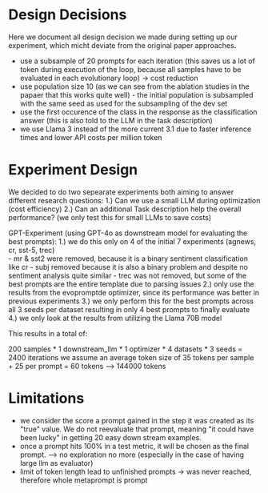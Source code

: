 # Design Decisions
Here we document all design decision we made during setting up our experiment, which micht deviate from the original paper approaches.

- use a subsample of 20 prompts for each iteration (this saves us a lot of token during execution of the loop, because all samples have to be evaluated in each evolutionary loop) -> cost reduction
- use population size 10 (as we can see from the ablation studies in the papaer that this works quite well) - the initial population is subsampled with the same seed as used for the subsampling of the dev set
- use the first occurence of the class in the response as the classification answer (this is also told to the LLM in the task description)
- we use Llama 3 instead of the more current 3.1 due to faster inference times and lower API costs per million token

#  Experiment Design
We decided to do two sepearate experiments both aiming to answer different research questions:
1.) Can we use a small LLM during optimization (cost efficiency)
2.) Can an additional Task description help the overall performance? (we only test this for small LLMs to save costs)

GPT-Experiment (using GPT-4o as downstream model for evaluating the best prompts):
1.) we do this only on 4 of the initial 7 experiments (agnews, cr, sst-5, trec)  
    - mr & sst2 were removed, because it is a binary sentiment classification like cr
    - subj removed because it is also a binary problem and despite no sentiment analysis quite similar
    - trec was not removed, but some of the best prompts are the entire template due to parsing issues
2.) only use the results from the evopromptde optimizer, since its performance was better in previous experiments
3.) we only perform this for the best prompts across all 3 seeds per dataset resulting in only 4 best prompts to finally evaluate
4.) we only look at the results from utilizing the Llama 70B model

This results in a total of:

200 samples * 1 downstream_llm * 1 optimizer * 4 datasets * 3 seeds = 2400 iterations
we assume an average token size of 35 tokens per sample + 25 per prompt = 60 tokens
--> 144000 tokens


# Limitations
- we consider the score a prompt gained in the step it was created as its "true" value. We do not reevaluate that prompt, meaning "it could have been lucky" in getting 20 easy down stream examples.
- once a prompt hits 100% in a test metric, it will be chosen as the final prompt. --> no exploration no more (especially in the case of having large llm as evaluator)
- limit of token length lead to unfinished prompts -> <prompt> was never reached, therefore whole metaprompt is prompt

